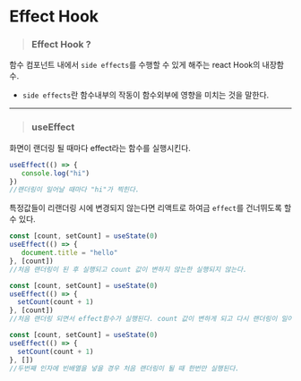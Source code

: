 # Effect Hook
> ### Effect Hook ?
함수 컴포넌트 내에서 `side effects`를 수행할 수 있게 해주는 react Hook의 내장함수.
 *  `side effects`란 함수내부의 작동이 함수외부에 영향을 미치는 것을 말한다.  
***
> ### useEffect
화면이 랜더링 될 때마다 effect라는 함수를 실행시킨다. 
```js
useEffect(() => {
   console.log("hi")
})
//랜더링이 일어날 때마다 "hi"가 찍힌다. 
```
특정값들이 리랜더링 시에 변경되지 않는다면 리액트로 하여금 `effect`를 건너뛰도록 할 수 있다. 

```js
const [count, setCount] = useState(0)
useEffect(() => {
   document.title = "hello"
}, [count])
//처음 랜더링이 된 후 실행되고 count 값이 변하지 않는한 실행되지 않는다. 

const [count, setCount] = useState(0)
useEffect(() => {
  setCount(count + 1)
}, [count])
//처음 랜더링 되면서 effect함수가 실행된다. count 값이 변하게 되고 다시 랜더링이 일어나게 된다. 무한반복

const [count, setCount] = useState(0)
useEffect(() => {
  setCount(count + 1)
}, [])
//두번째 인자에 빈배열을 넣을 경우 처음 랜더링이 될 때 한번만 실행된다.
```